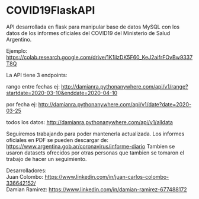 # COVID19FlaskAPI

API desarrollada en flask para manipular base de datos MySQL con los datos de los informes oficiales del COVID19 del Ministerio de Salud Argentino.

Ejemplo:
https://colab.research.google.com/drive/1K1ilzDK5F60_KeJ2aifrFOvBw9337T8Q

 La API tiene 3 endpoints:

rango entre fechas ej:
http://damianra.pythonanywhere.com/api/v1/range?startdate=2020-03-10&enddate=2020-04-10

por fecha ej:
http://damianra.pythonanywhere.com/api/v1/date?date=2020-03-25

todos los datos:
http://damianra.pythonanywhere.com/api/v1/alldata


Seguiremos trabajando para poder mantenerla actualizada. Los informes oficiales en PDF se pueden descargar de:
https://www.argentina.gob.ar/coronavirus/informe-diario
Tambien se usaron datasets ofrecidos por otras personas que tambien se tomaron el trabajo de hacer un seguimiento.

Desarrolladores:<br>
Juan Colombo: https://www.linkedin.com/in/juan-carlos-colombo-336642152/<br>
Damian Ramirez: https://www.linkedin.com/in/damian-ramirez-677488172<br>
